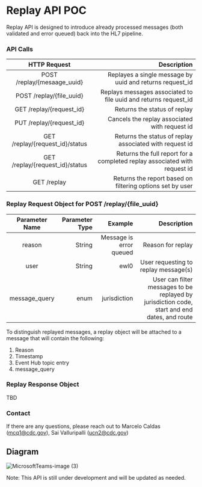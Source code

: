 # Replay API POC

Replay API is designed to introduce already processed messages (both validated and error queued) back into the HL7 pipeline.


### API Calls

| HTTP Request  | Description  |
|:-------------:| -----:|
| POST /replay/{mesaage_uuid}|Replayes a single message by uuid and returns request_id|
| POST /replay/{file_uuid} |Replays messages associated to file uuid and returns request_id |
| GET /replay/{request_id} |Returns the status of replay|
| PUT /replay/{request_id} |Cancels the replay associated with request id|
| GET /replay/{request_id}/status |Returns the status of replay associated with request id|
| GET /replay/{request_id}/status |Returns the full report for a completed replay associated with request id|
| GET /replay |Returns the report based on filtering options set by user|


 ### Replay Request Object for POST /replay/{file_uuid}
 | Parameter Name  | Parameter Type  | Example | Description
 |:-------------:| -----:| ---------:|--------------:|
 | reason|String|Message is error queued| Reason for replay
 | user|String|ewl0|User requesting to replay message(s)|
 | message_query |enum|jurisdiction|User can filter messages to be replayed by jurisdiction code, start and end dates, and route|



To distinguish replayed messages, a replay object will be attached to a message that will contain the following:

1. Reason
2. Timestamp
3. Event Hub topic entry
4. message_query
   
### Replay Response Object
TBD

### Contact

If there are any questions, please reach out to Marcelo Caldas (mcq1@cdc.gov), Sai Valluripalli (ucn2@cdc.gov)


## Diagram

![MicrosoftTeams-image (3)](https://github.com/CDCgov/data-exchange-hl7/assets/137535421/4c9402db-afa6-4aa9-97ce-018f0d6febd0)

Note: This API is still under development and will be updated as needed.

